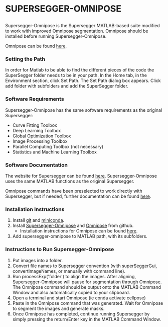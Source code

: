 # <p> <b>SUPERSEGGER-OMNIPOSE</b> </p>

Supersegger-Omnipose is the Supersegger MATLAB-based suite modified to work with improved Omnipose segmentation. Omnipose should be installed before running Supersegger-Omnipose.

Omnipose can be found [here](https://github.com/kevinjohncutler/omnipose/).



### Setting the Path

In order for Matlab to be able to find the different pieces of the code the SuperSegger folder needs to be in your path. In the Home tab, in the Environment section, click Set Path. The Set Path dialog box appears. Click add folder with subfolders and add the SuperSegger folder. 



### Software Requirements

Supersegger-Omnipose has the same software requirements as the original Supersegger:

- Curve Fitting Toolbox
- Deep Learning Toolbox
- Global Optimization Toolbox
- Image Processing Toolbox
- Parallel Computing Toolbox (not necessary)
- Statistics and Machine Learning Toolbox



### Software Documentation

The website for Supersegger can be found [here](http://mtshasta.phys.washington.edu/website/SuperSegger.php). Supersegger-Omnipose uses the same MATLAB functions as the original Supersegger.

Omnipose commands have been preselected to work directly with Supersegger, but if needed, further documentation can be found [here](https://cellpose.readthedocs.io/en/latest/command.html).



### Installation Instructions

1. Install [git](https://git-scm.com/book/en/v2/Getting-Started-Installing-Git) and [miniconda](https://docs.conda.io/en/latest/miniconda.html).
2. Install [Supersegger-Omnipose](https://github.com/tlo-bot/supersegger-cellpose) and [Omnipose](https://github.com/kevinjohncutler/omnipose/) from github.
   - Installation instructions for Omnipose can be found [here](https://pypi.org/project/cellpose/).
3. Add supersegger-omnipose to MATLAB path, with its subfolders.



### Instructions to Run Supersegger-Omnipose

1. Put images into a folder.
2. Convert file names to Supersegger convention (with superSeggerGui, convertImageNames, or manually with command line).
3. Run processExp('folder') to align the images. After aligning, Supersegger-Omnipose will pause for segmentation through Omnipose. The Omnipose command should be output onto the MATLAB Command Window and also automatically copied to your clipboard.
4. Open a terminal and start Omnipose (ie conda activate cellpose)
5. Paste in the Omnipose command that was generated. Wait for Omnipose to segment the images and generate masks.
6. Once Omnipose has completed, continue running Supersegger by simply pressing the return/Enter key in the MATLAB Command Window.











